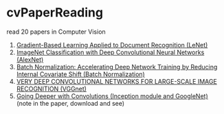 # cvPaperReading
read 20 papers in Computer Vision
1. [Gradient-Based Learning Applied to Document Recognition (LeNet)](https://github.com/liziyan1997/cvPaperReading/tree/master/01-LeNet)  
2. [ImageNet Classification with Deep Convolutional Neural Networks (AlexNet)](https://github.com/liziyan1997/cvPaperReading/tree/master/02-AlexNet)
3. [Batch Normalization: Accelerating Deep Network Training by Reducing Internal Covariate Shift (Batch Normalization)](https://github.com/liziyan1997/cvPaperReading/tree/master/03-BatchNormalization)
4. [VERY DEEP CONVOLUTIONAL NETWORKS FOR LARGE-SCALE IMAGE RECOGNITION (VGGnet)](https://github.com/liziyan1997/cvPaperReading/tree/master/04-VGGnet)
5. [Going Deeper with Convolutions (Inception module and GoogleNet)](https://github.com/liziyan1997/cvPaperReading/blob/master/05-GoogLeNet.pdf)  (note in the paper, download and see)
   

